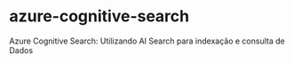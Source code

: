 # azure-cognitive-search
Azure Cognitive Search: Utilizando AI Search para indexação e consulta de Dados

